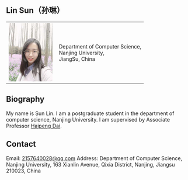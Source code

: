 ## Lin Sun（孙琳）
<div id="layout-content">
<div id="toptitle">
<table class="imgtable"><tr><td>
<a href="https://xuaikun.github.io/"><img src="/zhenjianzhao.jpg" alt="alt text" width="120px" /></a>&nbsp;</td>
<td align="left"><p>Department of Computer Science,<br />
Nanjing University, <br />
JiangSu, China <br />
</td></tr></table>

## Biography

My name is Sun Lin. I am a postgraduate student in the department of computer science, Nanjing University. I am supervised by Associate Professor [Haipeng Dai](https://cs.nju.edu.cn/daihp/).

## Contact

Email: 2157640028@qq.com
Address: Department of Computer Science, Nanjing University, 163 Xianlin Avenue, Qixia District, Nanjing, Jiangsu 210023, China
